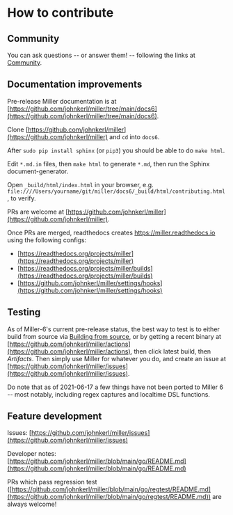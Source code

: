 <!---  PLEASE DO NOT EDIT DIRECTLY. EDIT THE .md.in FILE PLEASE. --->
# How to contribute

## Community

You can ask questions -- or answer them! -- following the links at [Community](community.md).

## Documentation improvements

Pre-release Miller documentation is at [https://github.com/johnkerl/miller/tree/main/docs6](https://github.com/johnkerl/miller/tree/main/docs6).

Clone [https://github.com/johnkerl/miller](https://github.com/johnkerl/miller) and `cd` into `docs6`.

After `sudo pip install sphinx` (or `pip3`) you should be able to do `make html`.

Edit `*.md.in` files, then `make html` to generate `*.md`, then run the Sphinx document-generator.

Open `_build/html/index.html` in your browser, e.g. `file:////Users/yourname/git/miller/docs6/_build/html/contributing.html`, to verify.

PRs are welcome at [https://github.com/johnkerl/miller](https://github.com/johnkerl/miller).

Once PRs are merged, readthedocs creates https://miller.readthedocs.io using the following configs:

* [https://readthedocs.org/projects/miller](https://readthedocs.org/projects/miller)
* [https://readthedocs.org/projects/miller/builds](https://readthedocs.org/projects/miller/builds)
* [https://github.com/johnkerl/miller/settings/hooks](https://github.com/johnkerl/miller/settings/hooks)

## Testing

As of Miller-6's current pre-release status, the best way to test is to either build from source via [Building from source](build.md), or by getting a recent binary at [https://github.com/johnkerl/miller/actions](https://github.com/johnkerl/miller/actions), then click latest build, then *Artifacts*. Then simply use Miller for whatever you do, and create an issue at [https://github.com/johnkerl/miller/issues](https://github.com/johnkerl/miller/issues).

Do note that as of 2021-06-17 a few things have not been ported to Miller 6 -- most notably, including regex captures and localtime DSL functions.

## Feature development

Issues: [https://github.com/johnkerl/miller/issues](https://github.com/johnkerl/miller/issues)

Developer notes: [https://github.com/johnkerl/miller/blob/main/go/README.md](https://github.com/johnkerl/miller/blob/main/go/README.md)

PRs which pass regression test ([https://github.com/johnkerl/miller/blob/main/go/regtest/README.md](https://github.com/johnkerl/miller/blob/main/go/regtest/README.md)) are always welcome!
